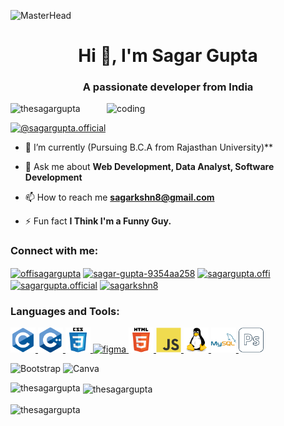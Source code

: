 ![MasterHead](https://user-images.githubusercontent.com/74038190/213910845-af37a709-8995-40d6-be59-724526e3c3d7.gif)
<h1 align="center">Hi 👋, I'm Sagar Gupta</h1>
<h3 align="center">A passionate developer from India</h3>
<image align="right" alt="coding" width=350 src="https://i.pinimg.com/originals/f1/e7/34/f1e734f9cade86fe737a9aa404ad5677.gif">

<p align="left"> <img src="https://komarev.com/ghpvc/?username=thesagargupta&label=Profile%20views&color=0e75b6&style=flat" alt="thesagargupta" /> </p>

<p align="left"> <a href="https://instagram.com/sagargupta.official" target="blank"><img src="https://img.shields.io/twitter/follow/SagarGupta?logo=twitter&style=for-the-badge" alt="@sagargupta.official" /></a> </p>

- 🌱 I’m currently (Pursuing B.C.A from Rajasthan University)**

- 💬 Ask me about **Web Development, Data Analyst, Software Development**

- 📫 How to reach me **sagarkshn8@gmail.com**

- ⚡ Fun fact **I Think I'm a Funny Guy.**

<h3 align="left">Connect with me:</h3>
<p align="left">
<a href="https://twitter.com/offisagargupta" target="blank"><img align="center" src="https://raw.githubusercontent.com/rahuldkjain/github-profile-readme-generator/master/src/images/icons/Social/twitter.svg" alt="offisagargupta" height="30" width="40" /></a>
<a href="https://www.linkedin.com/in/sagar-gupta-1b107a315" target="blank"><img align="center" src="https://raw.githubusercontent.com/rahuldkjain/github-profile-readme-generator/master/src/images/icons/Social/linked-in-alt.svg" alt="sagar-gupta-9354aa258" height="30" width="40" /></a>
<a href="https://fb.com/sagargupta.offi" target="blank"><img align="center" src="https://raw.githubusercontent.com/rahuldkjain/github-profile-readme-generator/master/src/images/icons/Social/facebook.svg" alt="sagargupta.offi" height="30" width="40" /></a>
<a href="https://instagram.com/sagargupta.official" target="blank"><img align="center" src="https://raw.githubusercontent.com/rahuldkjain/github-profile-readme-generator/master/src/images/icons/Social/instagram.svg" alt="sagargupta.official" height="30" width="40" /></a>
<a href="https://www.hackerrank.com/sagarkshn8" target="blank"><img align="center" src="https://raw.githubusercontent.com/rahuldkjain/github-profile-readme-generator/master/src/images/icons/Social/hackerrank.svg" alt="sagarkshn8" height="30" width="40" /></a>
</p>

<h3 align="left">Languages and Tools:</h3>
<p align="left"> <a href="https://www.cprogramming.com/" target="_blank" rel="noreferrer"> <img src="https://raw.githubusercontent.com/devicons/devicon/master/icons/c/c-original.svg" alt="c" width="40" height="40"/> </a> <a href="https://www.w3schools.com/cpp/" target="_blank" rel="noreferrer"> <img src="https://raw.githubusercontent.com/devicons/devicon/master/icons/cplusplus/cplusplus-original.svg" alt="cplusplus" width="40" height="40"/> </a> <a href="https://www.w3schools.com/css/" target="_blank" rel="noreferrer"> <img src="https://raw.githubusercontent.com/devicons/devicon/master/icons/css3/css3-original-wordmark.svg" alt="css3" width="40" height="40"/> </a> <a href="https://www.figma.com/" target="_blank" rel="noreferrer"> <img src="https://www.vectorlogo.zone/logos/figma/figma-icon.svg" alt="figma" width="40" height="40"/> </a> <a href="https://www.w3.org/html/" target="_blank" rel="noreferrer"> <img src="https://raw.githubusercontent.com/devicons/devicon/master/icons/html5/html5-original-wordmark.svg" alt="html5" width="40" height="40"/> </a> <a href="https://developer.mozilla.org/en-US/docs/Web/JavaScript" target="_blank" rel="noreferrer"> <img src="https://raw.githubusercontent.com/devicons/devicon/master/icons/javascript/javascript-original.svg" alt="javascript" width="40" height="40"/> </a> <a href="https://www.linux.org/" target="_blank" rel="noreferrer"> <img src="https://raw.githubusercontent.com/devicons/devicon/master/icons/linux/linux-original.svg" alt="linux" width="40" height="40"/> </a> <a href="https://www.mysql.com/" target="_blank" rel="noreferrer"> <img src="https://raw.githubusercontent.com/devicons/devicon/master/icons/mysql/mysql-original-wordmark.svg" alt="mysql" width="40" height="40"/> </a> <a href="https://www.photoshop.com/en" target="_blank" rel="noreferrer"> <img src="https://raw.githubusercontent.com/devicons/devicon/master/icons/photoshop/photoshop-line.svg" alt="photoshop" width="40" height="40"/> </a>

![Bootstrap](https://img.shields.io/badge/bootstrap-%238511FA.svg?style=for-the-badge&logo=bootstrap&logoColor=white)
![Canva](https://img.shields.io/badge/Canva-%2300C4CC.svg?style=for-the-badge&logo=Canva&logoColor=white)
</p>

<p><img align="left" src="https://github-readme-stats.vercel.app/api/top-langs?username=thesagargupta&show_icons=true&locale=en&layout=compact" alt="thesagargupta" /></p>

<p>&nbsp;<img align="center" src="https://github-readme-stats.vercel.app/api?username=thesagargupta&show_icons=true&locale=en" alt="thesagargupta" /></p>

<p><img align="center" src="https://github-readme-streak-stats.herokuapp.com/?user=thesagargupta&" alt="thesagargupta" /></p>

